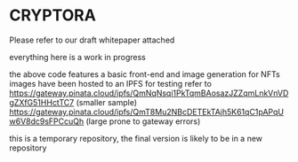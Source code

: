 # CRYPTORA

Please refer to our draft whitepaper attached

everything here is a work in progress

the above code features a basic front-end and image generation for NFTs
images have been hosted to an IPFS for testing 
refer to 
https://gateway.pinata.cloud/ipfs/QmNqNsqi1PkTqmBAosazJZZqmLnkVnVDgZXfG51HHctTC7 (smaller sample)
https://gateway.pinata.cloud/ipfs/QmT8Mu2NBcDETEkTAjh5K61qC1pAPqUw6V8dc9sFPCcuQh (large prone to gateway errors)

this is a temporary repository, the final version is likely to be in a new repository